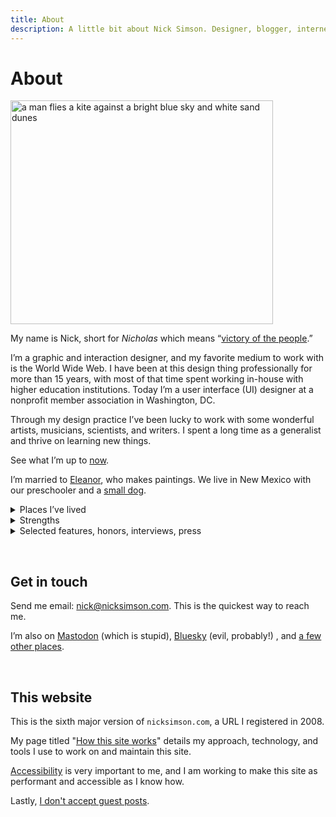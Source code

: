 ```yaml
---
title: About
description: A little bit about Nick Simson. Designer, blogger, internet nobody.
---
```


# About

<img src="/img/note-images/2025-whitesands-kite-02.jpg" alt="a man flies a kite against a bright blue sky and white sand dunes" width="420" height="358">

My name is Nick, short for *Nicholas* which means “[victory of the people](https://www.behindthename.com/name/nicholas).”

I’m a graphic and interaction designer, and my favorite medium to work with is the World Wide Web. I have been at this design thing professionally for more than 15 years, with most of that time spent working in-house with higher education institutions. Today I’m a user interface (UI) designer at a nonprofit member association in Washington, DC.

Through my design practice I’ve been lucky to work with some wonderful artists, musicians, scientists, and writers. I spent a long time as a generalist and thrive on learning new things.

See what I’m up to [now](/now.html).

I’m married to [Eleanor](https://eleanoraldrich.com), who makes paintings. We live in New Mexico with our preschooler and a [small dog](/tags/zelda.html).

<details>
  <summary class="h5">Places I’ve lived</summary>
  <ul>
    <li>Central New York (1987-2003)</li>
    <li>Arizona (2004-2009)</li>
    <li>Tennessee (2010-2022)</li>
    <li>New Mexico (2023-???)</li>
  </ul>
</details>

<details>
  <summary class="h5">Strengths</summary>
  <ol>
    <li>Connectedness</li>
    <li>Learner</li>
    <li>Responsibility</li>
    <li>Adaptability</li>
    <li>Strategic</li>
  </ol>
</details>

<details>
  <summary class="h5">Selected features, honors, interviews, press</summary>
  <ul>
    <li><a href="https://bookshop.org/a/21729/9783836518567">Taschen Books</a></li>
    <li>Tennessee College Public Relations Association Awards</li>
    <li><a href="https://krrd.ing/nick-simson-omglol-interview-series-8/">krrd.ing</a></li>
    <li><a href="https://internetphonebook.net/">Internet Phone Book</a></li>
    <li><a href="https://manuelmoreale.com/pb-nick-simson">People &amp; Blogs</a></li>
  </ul>
</details>

&nbsp;

<h2 id="contact">Get in touch</h2>

Send me email: <a href="mailto:nick@nicksimson.com">nick@nicksimson.com</a>. This is the quickest way to reach me.

I’m also on [Mastodon](https://social.lol/@nsmsn) (which is stupid), [Bluesky](https://bsky.app/profile/nicksimson.com) (evil, probably!) , and [a few other&nbsp;places](/links.html).

&nbsp;

## This website

This is the sixth major version of <code>nicksimson.com</code>, a URL I registered in 2008.

My page titled "[How this site works](/this-site.html)" details my approach, technology, and tools I use to work on and maintain this site.

[Accessibility](/accessibility.html) is very important to me, and I am working to make this site as performant and accessible as I know how.

Lastly, [I don't accept guest posts](/guest-posts.html).